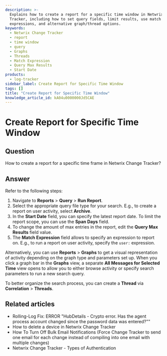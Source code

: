 ```yaml
---
description: >-
  Explains how to create a report for a specific time window in Netwrix Change
  Tracker, including how to set query fields, limit results, use match
  expressions, and alternative graph/thread options.
keywords:
  - Netwrix Change Tracker
  - report
  - time window
  - query
  - Graphs
  - Threads
  - Match Expression
  - Query Max Results
  - Start Date
products:
  - log-tracker
sidebar_label: Create Report for Specific Time Window
tags: []
title: "Create Report for Specific Time Window"
knowledge_article_id: kA04u0000000Jd5CAE
---
```


# Create Report for Specific Time Window

## Question

How to create a report for a specific time frame in Netwrix Change Tracker?

## Answer

Refer to the following steps:

1. Navigate to **Reports** > **Query** > **Run Report**.
2. Select the appropriate query file type for your search. E.g., to create a report on user activity, select **Archive**.
3. In the **Start Date** field, you can specify the latest report date. To limit the report scope, you can use the **Span Days** field.
4. To change the amount of max entries in the report, edit the **Query Max Results** field value.
5. The **Match Expression** field allows to specify an expression to report on. E.g., to run a report on user activity, specify the `user:` expression.

Alternatively, you can use **Reports** > **Graphs** to get a visual representation of activity depending on the graph type and parameters set up. When you click a graph bar in the **Graphs** view, a separate **All Messages for Selected Time** view opens to allow you to either browse activity or specify search parameters to run a new search query.

To better organize the search process, you can create a **Thread** via **Correlation** > **Threads**.

## Related articles

- Rolling-Log Fix: ERROR "HubDetails - Crypto error. Has the agent process account changed since the password data was entered?""
- How to delete a device in Netwrix Change Tracker
- How To Turn Off Bulk Email Notifications (Force Change Tracker to send one email for each change instead of compiling into one email with multiple changes)
- Netwrix Change Tracker - Types of Authentication
<!-- Link to deleted changetracker article removed -->
